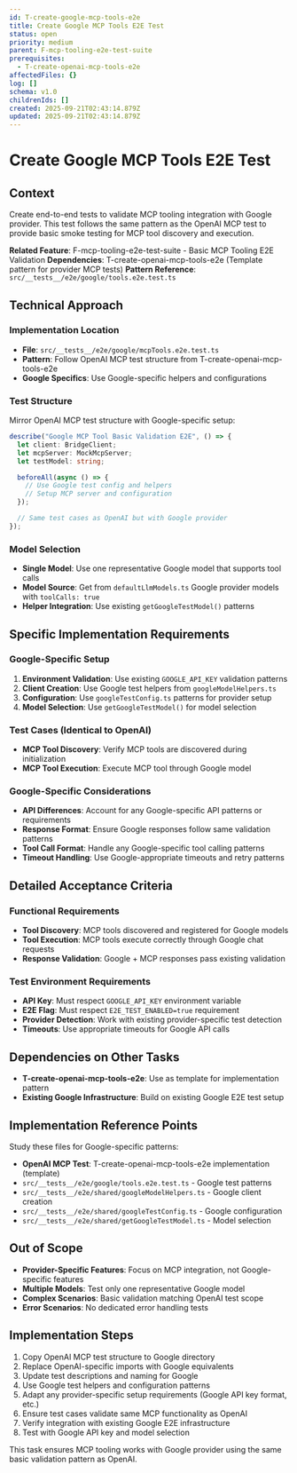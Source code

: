 ```yaml
---
id: T-create-google-mcp-tools-e2e
title: Create Google MCP Tools E2E Test
status: open
priority: medium
parent: F-mcp-tooling-e2e-test-suite
prerequisites:
  - T-create-openai-mcp-tools-e2e
affectedFiles: {}
log: []
schema: v1.0
childrenIds: []
created: 2025-09-21T02:43:14.879Z
updated: 2025-09-21T02:43:14.879Z
---
```


# Create Google MCP Tools E2E Test

## Context

Create end-to-end tests to validate MCP tooling integration with Google provider. This test follows the same pattern as the OpenAI MCP test to provide basic smoke testing for MCP tool discovery and execution.

**Related Feature**: F-mcp-tooling-e2e-test-suite - Basic MCP Tooling E2E Validation
**Dependencies**: T-create-openai-mcp-tools-e2e (Template pattern for provider MCP tests)
**Pattern Reference**: `src/__tests__/e2e/google/tools.e2e.test.ts`

## Technical Approach

### Implementation Location

- **File**: `src/__tests__/e2e/google/mcpTools.e2e.test.ts`
- **Pattern**: Follow OpenAI MCP test structure from T-create-openai-mcp-tools-e2e
- **Google Specifics**: Use Google-specific helpers and configurations

### Test Structure

Mirror OpenAI MCP test structure with Google-specific setup:

```typescript
describe("Google MCP Tool Basic Validation E2E", () => {
  let client: BridgeClient;
  let mcpServer: MockMcpServer;
  let testModel: string;

  beforeAll(async () => {
    // Use Google test config and helpers
    // Setup MCP server and configuration
  });

  // Same test cases as OpenAI but with Google provider
});
```

### Model Selection

- **Single Model**: Use one representative Google model that supports tool calls
- **Model Source**: Get from `defaultLlmModels.ts` Google provider models with `toolCalls: true`
- **Helper Integration**: Use existing `getGoogleTestModel()` patterns

## Specific Implementation Requirements

### Google-Specific Setup

1. **Environment Validation**: Use existing `GOOGLE_API_KEY` validation patterns
2. **Client Creation**: Use Google test helpers from `googleModelHelpers.ts`
3. **Configuration**: Use `googleTestConfig.ts` patterns for provider setup
4. **Model Selection**: Use `getGoogleTestModel()` for model selection

### Test Cases (Identical to OpenAI)

- **MCP Tool Discovery**: Verify MCP tools are discovered during initialization
- **MCP Tool Execution**: Execute MCP tool through Google model

### Google-Specific Considerations

- **API Differences**: Account for any Google-specific API patterns or requirements
- **Response Format**: Ensure Google responses follow same validation patterns
- **Tool Call Format**: Handle any Google-specific tool calling patterns
- **Timeout Handling**: Use Google-appropriate timeouts and retry patterns

## Detailed Acceptance Criteria

### Functional Requirements

- **Tool Discovery**: MCP tools discovered and registered for Google models
- **Tool Execution**: MCP tools execute correctly through Google chat requests
- **Response Validation**: Google + MCP responses pass existing validation

### Test Environment Requirements

- **API Key**: Must respect `GOOGLE_API_KEY` environment variable
- **E2E Flag**: Must respect `E2E_TEST_ENABLED=true` requirement
- **Provider Detection**: Work with existing provider-specific test detection
- **Timeouts**: Use appropriate timeouts for Google API calls

## Dependencies on Other Tasks

- **T-create-openai-mcp-tools-e2e**: Use as template for implementation pattern
- **Existing Google Infrastructure**: Build on existing Google E2E test setup

## Implementation Reference Points

Study these files for Google-specific patterns:

- **OpenAI MCP Test**: T-create-openai-mcp-tools-e2e implementation (template)
- `src/__tests__/e2e/google/tools.e2e.test.ts` - Google test patterns
- `src/__tests__/e2e/shared/googleModelHelpers.ts` - Google client creation
- `src/__tests__/e2e/shared/googleTestConfig.ts` - Google configuration
- `src/__tests__/e2e/shared/getGoogleTestModel.ts` - Model selection

## Out of Scope

- **Provider-Specific Features**: Focus on MCP integration, not Google-specific features
- **Multiple Models**: Test only one representative Google model
- **Complex Scenarios**: Basic validation matching OpenAI test scope
- **Error Scenarios**: No dedicated error handling tests

## Implementation Steps

1. Copy OpenAI MCP test structure to Google directory
2. Replace OpenAI-specific imports with Google equivalents
3. Update test descriptions and naming for Google
4. Use Google test helpers and configuration patterns
5. Adapt any provider-specific setup requirements (Google API key format, etc.)
6. Ensure test cases validate same MCP functionality as OpenAI
7. Verify integration with existing Google E2E infrastructure
8. Test with Google API key and model selection

This task ensures MCP tooling works with Google provider using the same basic validation pattern as OpenAI.
